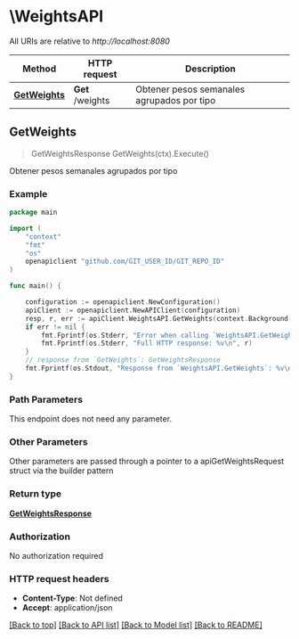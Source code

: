 # \WeightsAPI

All URIs are relative to *http://localhost:8080*

Method | HTTP request | Description
------------- | ------------- | -------------
[**GetWeights**](WeightsAPI.md#GetWeights) | **Get** /weights | Obtener pesos semanales agrupados por tipo



## GetWeights

> GetWeightsResponse GetWeights(ctx).Execute()

Obtener pesos semanales agrupados por tipo

### Example

```go
package main

import (
	"context"
	"fmt"
	"os"
	openapiclient "github.com/GIT_USER_ID/GIT_REPO_ID"
)

func main() {

	configuration := openapiclient.NewConfiguration()
	apiClient := openapiclient.NewAPIClient(configuration)
	resp, r, err := apiClient.WeightsAPI.GetWeights(context.Background()).Execute()
	if err != nil {
		fmt.Fprintf(os.Stderr, "Error when calling `WeightsAPI.GetWeights``: %v\n", err)
		fmt.Fprintf(os.Stderr, "Full HTTP response: %v\n", r)
	}
	// response from `GetWeights`: GetWeightsResponse
	fmt.Fprintf(os.Stdout, "Response from `WeightsAPI.GetWeights`: %v\n", resp)
}
```

### Path Parameters

This endpoint does not need any parameter.

### Other Parameters

Other parameters are passed through a pointer to a apiGetWeightsRequest struct via the builder pattern


### Return type

[**GetWeightsResponse**](GetWeightsResponse.md)

### Authorization

No authorization required

### HTTP request headers

- **Content-Type**: Not defined
- **Accept**: application/json

[[Back to top]](#) [[Back to API list]](../README.md#documentation-for-api-endpoints)
[[Back to Model list]](../README.md#documentation-for-models)
[[Back to README]](../README.md)

